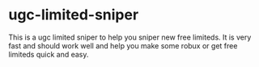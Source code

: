# ugc-limited-sniper
This is a ugc limited sniper to help you sniper new free limiteds. It is very fast and should work well and help you make some robux or get free limiteds quick and easy.
